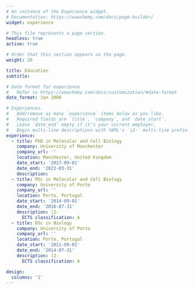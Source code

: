 ```yaml
---
# An instance of the Experience widget.
# Documentation: https://wowchemy.com/docs/page-builder/
widget: experience

# This file represents a page section.
headless: true
active: true

# Order that this section appears on the page.
weight: 20

title: Education
subtitle:

# Date format for experience
#   Refer to https://wowchemy.com/docs/customization/#date-format
date_format: Jan 2006

# Experiences.
#   Add/remove as many `experience` items below as you like.
#   Required fields are `title`, `company`, and `date_start`.
#   Leave `date_end` empty if it's your current employer.
#   Begin multi-line descriptions with YAML's `|2-` multi-line prefix.
experience:
  - title: PhD in Molecular and Cell Biology
    company: University of Manchester
    company_url: ''
    location: Manchester, United Kingdom
    date_start: '2017-09-01'
    date_end: '2022-03-31'
    description:        
  - title: MSc in Molecular and Cell Biology
    company: University of Porto
    company_url: ''
    location: Porto, Portugal
    date_start: '2014-09-01'
    date_end: '2016-07-31'
    description: |2-
      ECTS classification: A
  - title: BSc in Biology
    company: University of Porto
    company_url: ''
    location: Porto, Portugal
    date_start: '2011-09-01'
    date_end: '2014-07-31'
    description: |2-
      ECTS classification: A

design:
  columns: '1'
---
```

